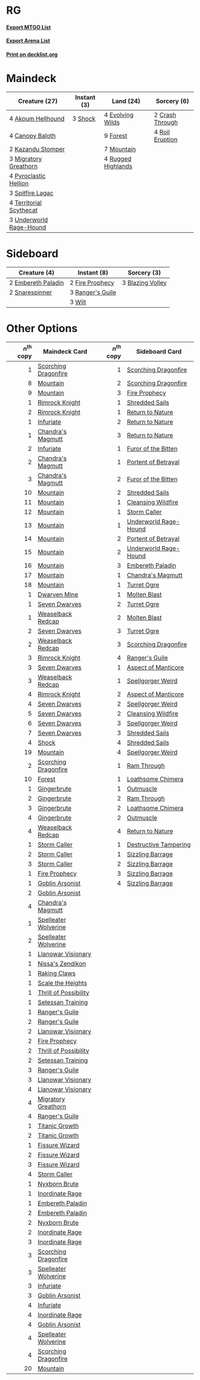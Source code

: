 # RG

#### [Export MTGO List](../collection/RG/RG.txt)
#### [Export Arena List](../collection/RG/RG_arena.txt)
#### [Print on decklist.org](http://decklist.org/?deckmain=4%09Akoum%20Hellhound%0A4%09Canopy%20Baloth%0A2%09Crash%20Through%0A4%09Evolving%20Wilds%0A9%09Forest%0A2%09Kazandu%20Stomper%0A3%09Migratory%20Greathorn%0A7%09Mountain%0A4%09Pyroclastic%20Hellion%0A4%09Roil%20Eruption%0A4%09Rugged%20Highlands%0A3%09Shock%0A3%09Spitfire%20Lagac%0A4%09Territorial%20Scythecat%0A3%09Underworld%20Rage-Hound&deckside=3%09Blazing%20Volley%0A2%09Embereth%20Paladin%0A2%09Fire%20Prophecy%0A3%09Ranger's%20Guile%0A2%09Snarespinner%0A3%09Wilt)
# Maindeck

|                                          Creature (27)                                           |                                   Instant (3)                                    |                                          Land (24)                                          |                                       Sorcery (6)                                        |
|--------------------------------------------------------------------------------------------------|----------------------------------------------------------------------------------|---------------------------------------------------------------------------------------------|------------------------------------------------------------------------------------------|
|4 [Akoum Hellhound](http://gatherer.wizards.com/Pages/Card/Details.aspx?multiverseid=491772)      |3 [Shock](http://gatherer.wizards.com/Pages/Card/Details.aspx?multiverseid=129732)|4 [Evolving Wilds](http://gatherer.wizards.com/Pages/Card/Details.aspx?multiverseid=426944)  |2 [Crash Through](http://gatherer.wizards.com/Pages/Card/Details.aspx?multiverseid=430777)|
|4 [Canopy Baloth](http://gatherer.wizards.com/Pages/Card/Details.aspx?multiverseid=491828)        |                                                                                  |9 [Forest](http://gatherer.wizards.com/Pages/Card/Details.aspx?multiverseid=439860)          |4 [Roil Eruption](http://gatherer.wizards.com/Pages/Card/Details.aspx?multiverseid=491796)|
|2 [Kazandu Stomper](http://gatherer.wizards.com/Pages/Card/Details.aspx?multiverseid=491838)      |                                                                                  |7 [Mountain](http://gatherer.wizards.com/Pages/Card/Details.aspx?multiverseid=439859)        |                                                                                          |
|3 [Migratory Greathorn](http://gatherer.wizards.com/Pages/Card/Details.aspx?multiverseid=479685)  |                                                                                  |4 [Rugged Highlands](http://gatherer.wizards.com/Pages/Card/Details.aspx?multiverseid=420935)|                                                                                          |
|4 [Pyroclastic Hellion](http://gatherer.wizards.com/Pages/Card/Details.aspx?multiverseid=491793)  |                                                                                  |                                                                                             |                                                                                          |
|3 [Spitfire Lagac](http://gatherer.wizards.com/Pages/Card/Details.aspx?multiverseid=491811)       |                                                                                  |                                                                                             |                                                                                          |
|4 [Territorial Scythecat](http://gatherer.wizards.com/Pages/Card/Details.aspx?multiverseid=491862)|                                                                                  |                                                                                             |                                                                                          |
|3 [Underworld Rage-Hound](http://gatherer.wizards.com/Pages/Card/Details.aspx?multiverseid=476414)|                                                                                  |                                                                                             |                                                                                          |


# Sideboard

|                                        Creature (4)                                         |                                        Instant (8)                                        |                                        Sorcery (3)                                        |
|---------------------------------------------------------------------------------------------|-------------------------------------------------------------------------------------------|-------------------------------------------------------------------------------------------|
|2 [Embereth Paladin](http://gatherer.wizards.com/Pages/Card/Details.aspx?multiverseid=473083)|2 [Fire Prophecy](http://gatherer.wizards.com/Pages/Card/Details.aspx?multiverseid=479636) |3 [Blazing Volley](http://gatherer.wizards.com/Pages/Card/Details.aspx?multiverseid=426821)|
|2 [Snarespinner](http://gatherer.wizards.com/Pages/Card/Details.aspx?multiverseid=485530)    |3 [Ranger's Guile](http://gatherer.wizards.com/Pages/Card/Details.aspx?multiverseid=249973)|                                                                                           |
|                                                                                             |3 [Wilt](http://gatherer.wizards.com/Pages/Card/Details.aspx?multiverseid=479696)          |                                                                                           |


# Other Options

|*n*<sup>th</sup> copy|                                         Maindeck Card                                          |*n*<sup>th</sup> copy|                                         Sideboard Card                                         |
|--------------------:|------------------------------------------------------------------------------------------------|--------------------:|------------------------------------------------------------------------------------------------|
|                    1|[Scorching Dragonfire](http://gatherer.wizards.com/Pages/Card/Details.aspx?multiverseid=473101) |                    1|[Scorching Dragonfire](http://gatherer.wizards.com/Pages/Card/Details.aspx?multiverseid=473101) |
|                    8|[Mountain](http://gatherer.wizards.com/Pages/Card/Details.aspx?multiverseid=439859)             |                    2|[Scorching Dragonfire](http://gatherer.wizards.com/Pages/Card/Details.aspx?multiverseid=473101) |
|                    9|[Mountain](http://gatherer.wizards.com/Pages/Card/Details.aspx?multiverseid=439859)             |                    3|[Fire Prophecy](http://gatherer.wizards.com/Pages/Card/Details.aspx?multiverseid=479636)        |
|                    1|[Rimrock Knight](http://gatherer.wizards.com/Pages/Card/Details.aspx?multiverseid=473099)       |                    1|[Shredded Sails](http://gatherer.wizards.com/Pages/Card/Details.aspx?multiverseid=479656)       |
|                    2|[Rimrock Knight](http://gatherer.wizards.com/Pages/Card/Details.aspx?multiverseid=473099)       |                    1|[Return to Nature](http://gatherer.wizards.com/Pages/Card/Details.aspx?multiverseid=461102)     |
|                    1|[Infuriate](http://gatherer.wizards.com/Pages/Card/Details.aspx?multiverseid=466899)            |                    2|[Return to Nature](http://gatherer.wizards.com/Pages/Card/Details.aspx?multiverseid=461102)     |
|                    1|[Chandra's Magmutt](http://gatherer.wizards.com/Pages/Card/Details.aspx?multiverseid=485460)    |                    3|[Return to Nature](http://gatherer.wizards.com/Pages/Card/Details.aspx?multiverseid=461102)     |
|                    2|[Infuriate](http://gatherer.wizards.com/Pages/Card/Details.aspx?multiverseid=466899)            |                    1|[Furor of the Bitten](http://gatherer.wizards.com/Pages/Card/Details.aspx?multiverseid=234431)  |
|                    2|[Chandra's Magmutt](http://gatherer.wizards.com/Pages/Card/Details.aspx?multiverseid=485460)    |                    1|[Portent of Betrayal](http://gatherer.wizards.com/Pages/Card/Details.aspx?multiverseid=373667)  |
|                    3|[Chandra's Magmutt](http://gatherer.wizards.com/Pages/Card/Details.aspx?multiverseid=485460)    |                    2|[Furor of the Bitten](http://gatherer.wizards.com/Pages/Card/Details.aspx?multiverseid=234431)  |
|                   10|[Mountain](http://gatherer.wizards.com/Pages/Card/Details.aspx?multiverseid=439859)             |                    2|[Shredded Sails](http://gatherer.wizards.com/Pages/Card/Details.aspx?multiverseid=479656)       |
|                   11|[Mountain](http://gatherer.wizards.com/Pages/Card/Details.aspx?multiverseid=439859)             |                    1|[Cleansing Wildfire](http://gatherer.wizards.com/Pages/Card/Details.aspx?multiverseid=491777)   |
|                   12|[Mountain](http://gatherer.wizards.com/Pages/Card/Details.aspx?multiverseid=439859)             |                    1|[Storm Caller](http://gatherer.wizards.com/Pages/Card/Details.aspx?multiverseid=488641)         |
|                   13|[Mountain](http://gatherer.wizards.com/Pages/Card/Details.aspx?multiverseid=439859)             |                    1|[Underworld Rage-Hound](http://gatherer.wizards.com/Pages/Card/Details.aspx?multiverseid=476414)|
|                   14|[Mountain](http://gatherer.wizards.com/Pages/Card/Details.aspx?multiverseid=439859)             |                    2|[Portent of Betrayal](http://gatherer.wizards.com/Pages/Card/Details.aspx?multiverseid=373667)  |
|                   15|[Mountain](http://gatherer.wizards.com/Pages/Card/Details.aspx?multiverseid=439859)             |                    2|[Underworld Rage-Hound](http://gatherer.wizards.com/Pages/Card/Details.aspx?multiverseid=476414)|
|                   16|[Mountain](http://gatherer.wizards.com/Pages/Card/Details.aspx?multiverseid=439859)             |                    3|[Embereth Paladin](http://gatherer.wizards.com/Pages/Card/Details.aspx?multiverseid=473083)     |
|                   17|[Mountain](http://gatherer.wizards.com/Pages/Card/Details.aspx?multiverseid=439859)             |                    1|[Chandra's Magmutt](http://gatherer.wizards.com/Pages/Card/Details.aspx?multiverseid=485460)    |
|                   18|[Mountain](http://gatherer.wizards.com/Pages/Card/Details.aspx?multiverseid=439859)             |                    1|[Turret Ogre](http://gatherer.wizards.com/Pages/Card/Details.aspx?multiverseid=485492)          |
|                    1|[Dwarven Mine](http://gatherer.wizards.com/Pages/Card/Details.aspx?multiverseid=473205)         |                    1|[Molten Blast](http://gatherer.wizards.com/Pages/Card/Details.aspx?multiverseid=491790)         |
|                    1|[Seven Dwarves](http://gatherer.wizards.com/Pages/Card/Details.aspx?multiverseid=473103)        |                    2|[Turret Ogre](http://gatherer.wizards.com/Pages/Card/Details.aspx?multiverseid=485492)          |
|                    1|[Weaselback Redcap](http://gatherer.wizards.com/Pages/Card/Details.aspx?multiverseid=473110)    |                    2|[Molten Blast](http://gatherer.wizards.com/Pages/Card/Details.aspx?multiverseid=491790)         |
|                    2|[Seven Dwarves](http://gatherer.wizards.com/Pages/Card/Details.aspx?multiverseid=473103)        |                    3|[Turret Ogre](http://gatherer.wizards.com/Pages/Card/Details.aspx?multiverseid=485492)          |
|                    2|[Weaselback Redcap](http://gatherer.wizards.com/Pages/Card/Details.aspx?multiverseid=473110)    |                    3|[Scorching Dragonfire](http://gatherer.wizards.com/Pages/Card/Details.aspx?multiverseid=473101) |
|                    3|[Rimrock Knight](http://gatherer.wizards.com/Pages/Card/Details.aspx?multiverseid=473099)       |                    4|[Ranger's Guile](http://gatherer.wizards.com/Pages/Card/Details.aspx?multiverseid=249973)       |
|                    3|[Seven Dwarves](http://gatherer.wizards.com/Pages/Card/Details.aspx?multiverseid=473103)        |                    1|[Aspect of Manticore](http://gatherer.wizards.com/Pages/Card/Details.aspx?multiverseid=476378)  |
|                    3|[Weaselback Redcap](http://gatherer.wizards.com/Pages/Card/Details.aspx?multiverseid=473110)    |                    1|[Spellgorger Weird](http://gatherer.wizards.com/Pages/Card/Details.aspx?multiverseid=461072)    |
|                    4|[Rimrock Knight](http://gatherer.wizards.com/Pages/Card/Details.aspx?multiverseid=473099)       |                    2|[Aspect of Manticore](http://gatherer.wizards.com/Pages/Card/Details.aspx?multiverseid=476378)  |
|                    4|[Seven Dwarves](http://gatherer.wizards.com/Pages/Card/Details.aspx?multiverseid=473103)        |                    2|[Spellgorger Weird](http://gatherer.wizards.com/Pages/Card/Details.aspx?multiverseid=461072)    |
|                    5|[Seven Dwarves](http://gatherer.wizards.com/Pages/Card/Details.aspx?multiverseid=473103)        |                    2|[Cleansing Wildfire](http://gatherer.wizards.com/Pages/Card/Details.aspx?multiverseid=491777)   |
|                    6|[Seven Dwarves](http://gatherer.wizards.com/Pages/Card/Details.aspx?multiverseid=473103)        |                    3|[Spellgorger Weird](http://gatherer.wizards.com/Pages/Card/Details.aspx?multiverseid=461072)    |
|                    7|[Seven Dwarves](http://gatherer.wizards.com/Pages/Card/Details.aspx?multiverseid=473103)        |                    3|[Shredded Sails](http://gatherer.wizards.com/Pages/Card/Details.aspx?multiverseid=479656)       |
|                    4|[Shock](http://gatherer.wizards.com/Pages/Card/Details.aspx?multiverseid=129732)                |                    4|[Shredded Sails](http://gatherer.wizards.com/Pages/Card/Details.aspx?multiverseid=479656)       |
|                   19|[Mountain](http://gatherer.wizards.com/Pages/Card/Details.aspx?multiverseid=439859)             |                    4|[Spellgorger Weird](http://gatherer.wizards.com/Pages/Card/Details.aspx?multiverseid=461072)    |
|                    2|[Scorching Dragonfire](http://gatherer.wizards.com/Pages/Card/Details.aspx?multiverseid=473101) |                    1|[Ram Through](http://gatherer.wizards.com/Pages/Card/Details.aspx?multiverseid=479690)          |
|                   10|[Forest](http://gatherer.wizards.com/Pages/Card/Details.aspx?multiverseid=439860)               |                    1|[Loathsome Chimera](http://gatherer.wizards.com/Pages/Card/Details.aspx?multiverseid=476428)    |
|                    1|[Gingerbrute](http://gatherer.wizards.com/Pages/Card/Details.aspx?multiverseid=473181)          |                    1|[Outmuscle](http://gatherer.wizards.com/Pages/Card/Details.aspx?multiverseid=473132)            |
|                    2|[Gingerbrute](http://gatherer.wizards.com/Pages/Card/Details.aspx?multiverseid=473181)          |                    2|[Ram Through](http://gatherer.wizards.com/Pages/Card/Details.aspx?multiverseid=479690)          |
|                    3|[Gingerbrute](http://gatherer.wizards.com/Pages/Card/Details.aspx?multiverseid=473181)          |                    2|[Loathsome Chimera](http://gatherer.wizards.com/Pages/Card/Details.aspx?multiverseid=476428)    |
|                    4|[Gingerbrute](http://gatherer.wizards.com/Pages/Card/Details.aspx?multiverseid=473181)          |                    2|[Outmuscle](http://gatherer.wizards.com/Pages/Card/Details.aspx?multiverseid=473132)            |
|                    4|[Weaselback Redcap](http://gatherer.wizards.com/Pages/Card/Details.aspx?multiverseid=473110)    |                    4|[Return to Nature](http://gatherer.wizards.com/Pages/Card/Details.aspx?multiverseid=461102)     |
|                    1|[Storm Caller](http://gatherer.wizards.com/Pages/Card/Details.aspx?multiverseid=488641)         |                    1|[Destructive Tampering](http://gatherer.wizards.com/Pages/Card/Details.aspx?multiverseid=423745)|
|                    2|[Storm Caller](http://gatherer.wizards.com/Pages/Card/Details.aspx?multiverseid=488641)         |                    1|[Sizzling Barrage](http://gatherer.wizards.com/Pages/Card/Details.aspx?multiverseid=491804)     |
|                    3|[Storm Caller](http://gatherer.wizards.com/Pages/Card/Details.aspx?multiverseid=488641)         |                    2|[Sizzling Barrage](http://gatherer.wizards.com/Pages/Card/Details.aspx?multiverseid=491804)     |
|                    1|[Fire Prophecy](http://gatherer.wizards.com/Pages/Card/Details.aspx?multiverseid=479636)        |                    3|[Sizzling Barrage](http://gatherer.wizards.com/Pages/Card/Details.aspx?multiverseid=491804)     |
|                    1|[Goblin Arsonist](http://gatherer.wizards.com/Pages/Card/Details.aspx?multiverseid=368478)      |                    4|[Sizzling Barrage](http://gatherer.wizards.com/Pages/Card/Details.aspx?multiverseid=491804)     |
|                    2|[Goblin Arsonist](http://gatherer.wizards.com/Pages/Card/Details.aspx?multiverseid=368478)      |                     |                                                                                                |
|                    4|[Chandra's Magmutt](http://gatherer.wizards.com/Pages/Card/Details.aspx?multiverseid=485460)    |                     |                                                                                                |
|                    1|[Spelleater Wolverine](http://gatherer.wizards.com/Pages/Card/Details.aspx?multiverseid=479657) |                     |                                                                                                |
|                    2|[Spelleater Wolverine](http://gatherer.wizards.com/Pages/Card/Details.aspx?multiverseid=479657) |                     |                                                                                                |
|                    1|[Llanowar Visionary](http://gatherer.wizards.com/Pages/Card/Details.aspx?multiverseid=485516)   |                     |                                                                                                |
|                    1|[Nissa's Zendikon](http://gatherer.wizards.com/Pages/Card/Details.aspx?multiverseid=491845)     |                     |                                                                                                |
|                    1|[Raking Claws](http://gatherer.wizards.com/Pages/Card/Details.aspx?multiverseid=479651)         |                     |                                                                                                |
|                    1|[Scale the Heights](http://gatherer.wizards.com/Pages/Card/Details.aspx?multiverseid=491850)    |                     |                                                                                                |
|                    1|[Thrill of Possibility](http://gatherer.wizards.com/Pages/Card/Details.aspx?multiverseid=473108)|                     |                                                                                                |
|                    1|[Setessan Training](http://gatherer.wizards.com/Pages/Card/Details.aspx?multiverseid=476452)    |                     |                                                                                                |
|                    1|[Ranger's Guile](http://gatherer.wizards.com/Pages/Card/Details.aspx?multiverseid=249973)       |                     |                                                                                                |
|                    2|[Ranger's Guile](http://gatherer.wizards.com/Pages/Card/Details.aspx?multiverseid=249973)       |                     |                                                                                                |
|                    2|[Llanowar Visionary](http://gatherer.wizards.com/Pages/Card/Details.aspx?multiverseid=485516)   |                     |                                                                                                |
|                    2|[Fire Prophecy](http://gatherer.wizards.com/Pages/Card/Details.aspx?multiverseid=479636)        |                     |                                                                                                |
|                    2|[Thrill of Possibility](http://gatherer.wizards.com/Pages/Card/Details.aspx?multiverseid=473108)|                     |                                                                                                |
|                    2|[Setessan Training](http://gatherer.wizards.com/Pages/Card/Details.aspx?multiverseid=476452)    |                     |                                                                                                |
|                    3|[Ranger's Guile](http://gatherer.wizards.com/Pages/Card/Details.aspx?multiverseid=249973)       |                     |                                                                                                |
|                    3|[Llanowar Visionary](http://gatherer.wizards.com/Pages/Card/Details.aspx?multiverseid=485516)   |                     |                                                                                                |
|                    4|[Llanowar Visionary](http://gatherer.wizards.com/Pages/Card/Details.aspx?multiverseid=485516)   |                     |                                                                                                |
|                    4|[Migratory Greathorn](http://gatherer.wizards.com/Pages/Card/Details.aspx?multiverseid=479685)  |                     |                                                                                                |
|                    4|[Ranger's Guile](http://gatherer.wizards.com/Pages/Card/Details.aspx?multiverseid=249973)       |                     |                                                                                                |
|                    1|[Titanic Growth](http://gatherer.wizards.com/Pages/Card/Details.aspx?multiverseid=221203)       |                     |                                                                                                |
|                    2|[Titanic Growth](http://gatherer.wizards.com/Pages/Card/Details.aspx?multiverseid=221203)       |                     |                                                                                                |
|                    1|[Fissure Wizard](http://gatherer.wizards.com/Pages/Card/Details.aspx?multiverseid=491780)       |                     |                                                                                                |
|                    2|[Fissure Wizard](http://gatherer.wizards.com/Pages/Card/Details.aspx?multiverseid=491780)       |                     |                                                                                                |
|                    3|[Fissure Wizard](http://gatherer.wizards.com/Pages/Card/Details.aspx?multiverseid=491780)       |                     |                                                                                                |
|                    4|[Storm Caller](http://gatherer.wizards.com/Pages/Card/Details.aspx?multiverseid=488641)         |                     |                                                                                                |
|                    1|[Nyxborn Brute](http://gatherer.wizards.com/Pages/Card/Details.aspx?multiverseid=476395)        |                     |                                                                                                |
|                    1|[Inordinate Rage](http://gatherer.wizards.com/Pages/Card/Details.aspx?multiverseid=491784)      |                     |                                                                                                |
|                    1|[Embereth Paladin](http://gatherer.wizards.com/Pages/Card/Details.aspx?multiverseid=473083)     |                     |                                                                                                |
|                    2|[Embereth Paladin](http://gatherer.wizards.com/Pages/Card/Details.aspx?multiverseid=473083)     |                     |                                                                                                |
|                    2|[Nyxborn Brute](http://gatherer.wizards.com/Pages/Card/Details.aspx?multiverseid=476395)        |                     |                                                                                                |
|                    2|[Inordinate Rage](http://gatherer.wizards.com/Pages/Card/Details.aspx?multiverseid=491784)      |                     |                                                                                                |
|                    3|[Inordinate Rage](http://gatherer.wizards.com/Pages/Card/Details.aspx?multiverseid=491784)      |                     |                                                                                                |
|                    3|[Scorching Dragonfire](http://gatherer.wizards.com/Pages/Card/Details.aspx?multiverseid=473101) |                     |                                                                                                |
|                    3|[Spelleater Wolverine](http://gatherer.wizards.com/Pages/Card/Details.aspx?multiverseid=479657) |                     |                                                                                                |
|                    3|[Infuriate](http://gatherer.wizards.com/Pages/Card/Details.aspx?multiverseid=466899)            |                     |                                                                                                |
|                    3|[Goblin Arsonist](http://gatherer.wizards.com/Pages/Card/Details.aspx?multiverseid=368478)      |                     |                                                                                                |
|                    4|[Infuriate](http://gatherer.wizards.com/Pages/Card/Details.aspx?multiverseid=466899)            |                     |                                                                                                |
|                    4|[Inordinate Rage](http://gatherer.wizards.com/Pages/Card/Details.aspx?multiverseid=491784)      |                     |                                                                                                |
|                    4|[Goblin Arsonist](http://gatherer.wizards.com/Pages/Card/Details.aspx?multiverseid=368478)      |                     |                                                                                                |
|                    4|[Spelleater Wolverine](http://gatherer.wizards.com/Pages/Card/Details.aspx?multiverseid=479657) |                     |                                                                                                |
|                    4|[Scorching Dragonfire](http://gatherer.wizards.com/Pages/Card/Details.aspx?multiverseid=473101) |                     |                                                                                                |
|                   20|[Mountain](http://gatherer.wizards.com/Pages/Card/Details.aspx?multiverseid=439859)             |                     |                                                                                                |

